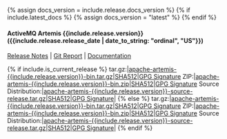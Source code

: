 {% assign docs_version = include.release.docs_version %}
{% if include.latest_docs %}
  {% assign docs_version = "latest" %}
{% endif %}
#### ActiveMQ Artemis {{include.release.version}}  ({{include.release.release_date | date_to_string: "ordinal", "US"}})
[Release Notes](release-notes-{{include.release.version}}) | [Git Report](commit-report-{{include.release.version}}) | [Documentation](../documentation/{{docs_version}})

{% if include.is_current_release %}
tar.gz:|[apache-artemis-{{include.release.version}}-bin.tar.gz](https://www.apache.org/dyn/closer.cgi?filename=activemq/activemq-artemis/{{include.release.version}}/apache-artemis-{{include.release.version}}-bin.tar.gz&action=download)|[SHA512](https://downloads.apache.org/activemq/activemq-artemis/{{include.release.version}}/apache-artemis-{{include.release.version}}-bin.tar.gz.sha512)|[GPG Signature](https://downloads.apache.org/activemq/activemq-artemis/{{include.release.version}}/apache-artemis-{{include.release.version}}-bin.tar.gz.asc)
ZIP:|[apache-artemis-{{include.release.version}}-bin.zip](https://www.apache.org/dyn/closer.cgi?filename=activemq/activemq-artemis/{{include.release.version}}/apache-artemis-{{include.release.version}}-bin.zip&action=download)|[SHA512](https://downloads.apache.org/activemq/activemq-artemis/{{include.release.version}}/apache-artemis-{{include.release.version}}-bin.zip.sha512)|[GPG Signature](https://downloads.apache.org/activemq/activemq-artemis/{{include.release.version}}/apache-artemis-{{include.release.version}}-bin.zip.asc)
Source Distribution:|[apache-artemis-{{include.release.version}}-source-release.tar.gz](https://www.apache.org/dyn/closer.cgi?filename=activemq/activemq-artemis/{{include.release.version}}/apache-artemis-{{include.release.version}}-source-release.tar.gz&action=download)|[SHA512](https://downloads.apache.org/activemq/activemq-artemis/{{include.release.version}}/apache-artemis-{{include.release.version}}-source-release.tar.gz.sha512)|[GPG Signature](https://downloads.apache.org/activemq/activemq-artemis/{{include.release.version}}/apache-artemis-{{include.release.version}}-source-release.tar.gz.asc)|
{% else %}
tar.gz:|[apache-artemis-{{include.release.version}}-bin.tar.gz](https://archive.apache.org/dist/activemq/activemq-artemis/{{include.release.version}}/apache-artemis-{{include.release.version}}-bin.tar.gz)|[SHA512](https://archive.apache.org/dist/activemq/activemq-artemis/{{include.release.version}}/apache-artemis-{{include.release.version}}-bin.tar.gz.sha512)|[GPG Signature](https://archive.apache.org/dist/activemq/activemq-artemis/{{include.release.version}}/apache-artemis-{{include.release.version}}-bin.tar.gz.asc)
ZIP:|[apache-artemis-{{include.release.version}}-bin.zip](https://archive.apache.org/dist/activemq/activemq-artemis/{{include.release.version}}/apache-artemis-{{include.release.version}}-bin.zip)|[SHA512](https://archive.apache.org/dist/activemq/activemq-artemis/{{include.release.version}}/apache-artemis-{{include.release.version}}-bin.zip.sha512)|[GPG Signature](https://archive.apache.org/dist/activemq/activemq-artemis/{{include.release.version}}/apache-artemis-{{include.release.version}}-bin.zip.asc)
Source Distribution:|[apache-artemis-{{include.release.version}}-source-release.tar.gz](https://archive.apache.org/dist/activemq/activemq-artemis/{{include.release.version}}/apache-artemis-{{include.release.version}}-source-release.tar.gz)|[SHA512](https://archive.apache.org/dist/activemq/activemq-artemis/{{include.release.version}}/apache-artemis-{{include.release.version}}-source-release.tar.gz.sha512)|[GPG Signature](https://archive.apache.org/dist/activemq/activemq-artemis/{{include.release.version}}/apache-artemis-{{include.release.version}}-source-release.tar.gz.asc)|
{% endif %}